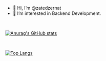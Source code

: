 - 👋 Hi, I’m @zatedzernat
- 👀 I’m interested in Backend Development.
<!---
- 🌱 I’m currently learning ...
- 💞️ I’m looking to collaborate on ...
- 📫 How to reach me ...
--->
<br>

[![Anurag's GitHub stats](https://github-readme-stats.vercel.app/api?username=zatedzernat&show_icons=true&theme=merko&count_private=true)](https://github.com/anuraghazra/github-readme-stats)

<br>

[![Top Langs](https://github-readme-stats.vercel.app/api/top-langs/?username=zatedzernat&layout=compact)](https://github.com/anuraghazra/github-readme-stats)

